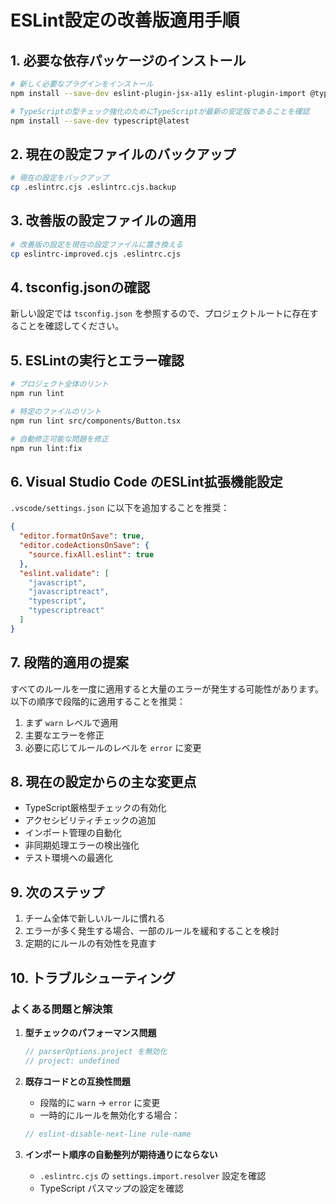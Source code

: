 # ESLint設定の改善版適用手順

## 1. 必要な依存パッケージのインストール

```bash
# 新しく必要なプラグインをインストール
npm install --save-dev eslint-plugin-jsx-a11y eslint-plugin-import @typescript-eslint/eslint-plugin @typescript-eslint/parser

# TypeScriptの型チェック強化のためにTypeScriptが最新の安定版であることを確認
npm install --save-dev typescript@latest
```

## 2. 現在の設定ファイルのバックアップ

```bash
# 現在の設定をバックアップ
cp .eslintrc.cjs .eslintrc.cjs.backup
```

## 3. 改善版の設定ファイルの適用

```bash
# 改善版の設定を現在の設定ファイルに置き換える
cp eslintrc-improved.cjs .eslintrc.cjs
```

## 4. tsconfig.jsonの確認

新しい設定では `tsconfig.json` を参照するので、プロジェクトルートに存在することを確認してください。

## 5. ESLintの実行とエラー確認

```bash
# プロジェクト全体のリント
npm run lint

# 特定のファイルのリント
npm run lint src/components/Button.tsx

# 自動修正可能な問題を修正
npm run lint:fix
```

## 6. Visual Studio Code のESLint拡張機能設定

`.vscode/settings.json` に以下を追加することを推奨：

```json
{
  "editor.formatOnSave": true,
  "editor.codeActionsOnSave": {
    "source.fixAll.eslint": true
  },
  "eslint.validate": [
    "javascript",
    "javascriptreact",
    "typescript",
    "typescriptreact"
  ]
}
```

## 7. 段階的適用の提案

すべてのルールを一度に適用すると大量のエラーが発生する可能性があります。以下の順序で段階的に適用することを推奨：

1. まず `warn` レベルで適用
2. 主要なエラーを修正
3. 必要に応じてルールのレベルを `error` に変更

## 8. 現在の設定からの主な変更点

- TypeScript厳格型チェックの有効化
- アクセシビリティチェックの追加
- インポート管理の自動化
- 非同期処理エラーの検出強化
- テスト環境への最適化

## 9. 次のステップ

1. チーム全体で新しいルールに慣れる
2. エラーが多く発生する場合、一部のルールを緩和することを検討
3. 定期的にルールの有効性を見直す

## 10. トラブルシューティング

### よくある問題と解決策

1. **型チェックのパフォーマンス問題**
   ```javascript
   // parserOptions.project を無効化
   // project: undefined
   ```

2. **既存コードとの互換性問題**
   - 段階的に `warn` → `error` に変更
   - 一時的にルールを無効化する場合：
   ```javascript
   // eslint-disable-next-line rule-name
   ```

3. **インポート順序の自動整列が期待通りにならない**
   - `.eslintrc.cjs` の `settings.import.resolver` 設定を確認
   - TypeScript パスマップの設定を確認
